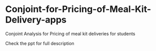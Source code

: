# Conjoint-for-Pricing-of-Meal-Kit-Delivery-apps
Conjoint Analysis for Pricing of meal kit deliveries for students

Check the ppt for full description
